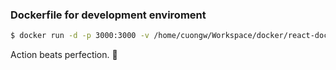 ### Dockerfile for development enviroment

```sh
$ docker run -d -p 3000:3000 -v /home/cuongw/Workspace/docker/react-docker:/app 00d83d350c38
```

<!-- INSPIRATIONAL_QUOTE_START -->
Action beats perfection.
🦖
<!-- INSPIRATIONAL_QUOTE_END -->

